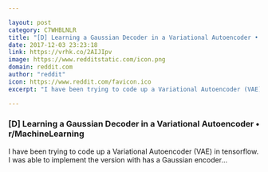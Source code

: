 ```yaml
---

layout: post
category: C7WHBLNLR
title: "[D] Learning a Gaussian Decoder in a Variational Autoencoder • r/MachineLearning"
date: 2017-12-03 23:23:18
link: https://vrhk.co/2AIJIpv
image: https://www.redditstatic.com/icon.png
domain: reddit.com
author: "reddit"
icon: https://www.reddit.com/favicon.ico
excerpt: "I have been trying to code up a Variational Autoencoder (VAE) in tensorflow. I was able to implement the version with has a Gaussian encoder..."

---
```


### [D] Learning a Gaussian Decoder in a Variational Autoencoder • r/MachineLearning

I have been trying to code up a Variational Autoencoder (VAE) in tensorflow. I was able to implement the version with has a Gaussian encoder...